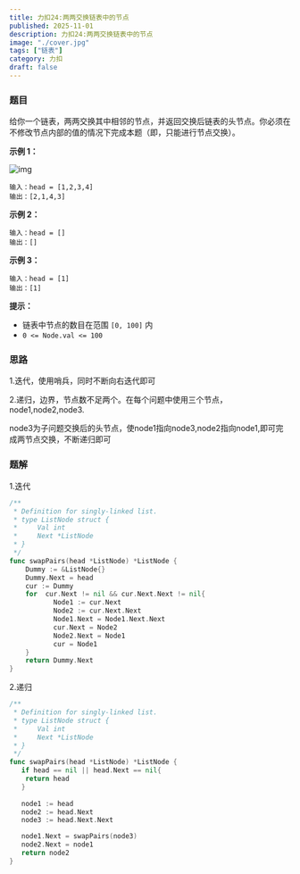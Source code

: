 ```yaml
---
title: 力扣24:两两交换链表中的节点
published: 2025-11-01
description: 力扣24:两两交换链表中的节点
image: "./cover.jpg"
tags: ["链表"]
category: 力扣
draft: false
---
```


### 题目

 给你一个链表，两两交换其中相邻的节点，并返回交换后链表的头节点。你必须在不修改节点内部的值的情况下完成本题（即，只能进行节点交换）。

 

**示例 1：**

![img](https://assets.leetcode.com/uploads/2020/10/03/swap_ex1.jpg)

```
输入：head = [1,2,3,4]
输出：[2,1,4,3]
```

**示例 2：**

```
输入：head = []
输出：[]
```

**示例 3：**

```
输入：head = [1]
输出：[1]
```

 

**提示：**

- 链表中节点的数目在范围 `[0, 100]` 内
- `0 <= Node.val <= 100`

### 思路

1.迭代，使用哨兵，同时不断向右迭代即可

2.递归，边界，节点数不足两个。在每个问题中使用三个节点，node1,node2,node3.

node3为子问题交换后的头节点，使node1指向node3,node2指向node1,即可完成两节点交换，不断递归即可

### 题解

1.迭代

```go
/**
 * Definition for singly-linked list.
 * type ListNode struct {
 *     Val int
 *     Next *ListNode
 * }
 */
func swapPairs(head *ListNode) *ListNode {
    Dummy := &ListNode{}
    Dummy.Next = head
    cur := Dummy
    for  cur.Next != nil && cur.Next.Next != nil{
           Node1 := cur.Next
           Node2 := cur.Next.Next
           Node1.Next = Node1.Next.Next
           cur.Next = Node2
           Node2.Next = Node1
           cur = Node1
    }
    return Dummy.Next
}
```



2.递归

```go
/**
 * Definition for singly-linked list.
 * type ListNode struct {
 *     Val int
 *     Next *ListNode
 * }
 */
func swapPairs(head *ListNode) *ListNode {
   if head == nil || head.Next == nil{
    return head
   }
   
   node1 := head
   node2 := head.Next
   node3 := head.Next.Next

   node1.Next = swapPairs(node3)
   node2.Next = node1
   return node2
}
```



